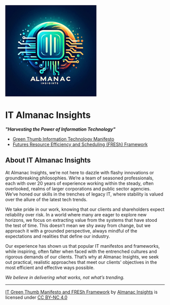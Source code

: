 <img src="almanacinsights.png" alt="Logo for Almanac Insights" />

# IT Almanac Insights
***"Harvesting the Power of Information Technology"***

- [Green Thumb Information Technology Manifesto](green-thumb-mainfesto.md)
- [Futures Resource Efficiency and Scheduling (FRESh) Framework](fresh-framework.md)

## About IT Almanac Insights

At Almanac Insights, we’re not here to dazzle with flashy innovations or groundbreaking philosophies. We’re a team of seasoned professionals, each with over 20 years of experience working within the steady, often overlooked, realms of larger corporations and public sector agencies. We’ve honed our skills in the trenches of legacy IT, where stability is valued over the allure of the latest tech trends.

We take pride in our work, knowing that our clients and shareholders expect reliability over risk. In a world where many are eager to explore new horizons, we focus on extracting value from the systems that have stood the test of time. This doesn’t mean we shy away from change, but we approach it with a grounded perspective, always mindful of the expectations and realities that define our industry.

Our experience has shown us that popular IT manifestos and frameworks, while inspiring, often falter when faced with the entrenched cultures and rigorous demands of our clients. That’s why at Almanac Insights, we seek out practical, realistic approaches that meet our clients' objectives in the most efficient and effective ways possible. 

_We believe in delivering what works, not what’s trending._

---
 <p xmlns:cc="http://creativecommons.org/ns#" xmlns:dct="http://purl.org/dc/terms/"><a property="dct:title" rel="cc:attributionURL" href="https://it-almanac-insights.github.io">IT Green Thumb Manifesto and FRESh Framework</a> by <a rel="cc:attributionURL dct:creator" property="cc:attributionName" href="https://it-almanac-insights.github.io">Almanac Insights</a> is licensed under <a href="https://creativecommons.org/licenses/by-nc/4.0/?ref=chooser-v1" target="_blank" rel="license noopener noreferrer" style="display:inline-block;">CC BY-NC 4.0<img style="height:22px!important;margin-left:3px;vertical-align:text-bottom;" src="https://mirrors.creativecommons.org/presskit/icons/cc.svg?ref=chooser-v1" alt=""><img style="height:22px!important;margin-left:3px;vertical-align:text-bottom;" src="https://mirrors.creativecommons.org/presskit/icons/by.svg?ref=chooser-v1" alt=""><img style="height:22px!important;margin-left:3px;vertical-align:text-bottom;" src="https://mirrors.creativecommons.org/presskit/icons/nc.svg?ref=chooser-v1" alt=""></a></p> 
